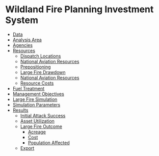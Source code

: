 <link href="wfips.css" rel="stylesheet" type="text/css">

Wildland Fire Planning Investment System
========================================

- [Data](data.html)
- [Analysis Area](analysisarea.html)
- [Agencies](agencies.html)
- [Resources](resources.html)
    - [Dispatch Locations](dispatchlocations.hmtl)
    - [National Aviation Resources](aviation.html)
    - [Prepositioning](prepositioning.html)
    - [Large Fire Drawdown](largefiredrawdown.html)
    - [National Aviation Resources](aviation.html)
    - [Resource Costs](costs.hmtl)
- [Fuel Treatment](fueltreatment.html)
- [Management Objectives](managementobjectives.html)
- [Large Fire Simulation](largefire.html)
- [Simulation Parameters](simulationparameters.html)
- [Results](results.html)
    - [Initial Attack Success](iasuccess.html)
    - [Asset Utilization](utilization.html)
    - [Large Fire Outcome](lfoutcome.html)
        - [Acreage](lfacreage.html)
        - [Cost](lfcost.html)
        - [Population Affected](lfpop.html)
    - [Export](export.html)

